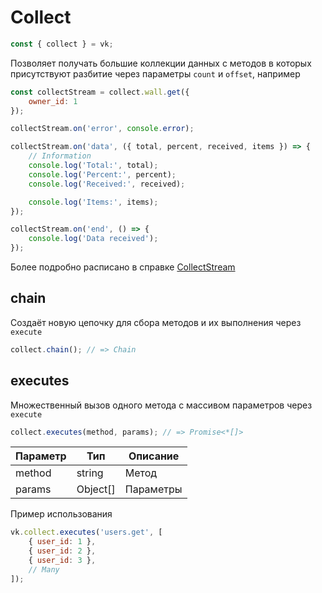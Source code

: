 # Collect

```js
const { collect } = vk;
```

Позволяет получать большие коллекции данных с методов в которых присутствуют разбитие через параметры `count` и `offset`, например

```js
const collectStream = collect.wall.get({
	owner_id: 1
});

collectStream.on('error', console.error);

collectStream.on('data', ({ total, percent, received, items }) => {
	// Information
	console.log('Total:', total);
	console.log('Percent:', percent);
	console.log('Received:', received);

	console.log('Items:', items);
});

collectStream.on('end', () => {
	console.log('Data received');
});
```

Более подробно расписано в справке [CollectStream](collect-stream.md)

## chain
Создаёт новую цепочку для сбора методов и их выполнения через `execute`

```js
collect.chain(); // => Chain
```

## executes
Множественный вызов одного метода с массивом параметров через `execute`

```js
collect.executes(method, params); // => Promise<*[]>
```

| Параметр | Тип      | Описание  |
|----------|----------|-----------|
| method   | string   | Метод     |
| params   | Object[] | Параметры |

Пример использования

```js
vk.collect.executes('users.get', [
	{ user_id: 1 },
	{ user_id: 2 },
	{ user_id: 3 },
	// Many
]);
```
